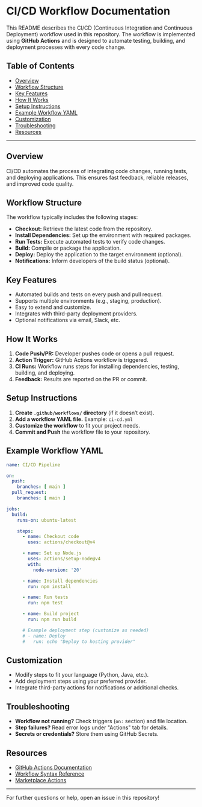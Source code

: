 # CI/CD Workflow Documentation

This README describes the CI/CD (Continuous Integration and Continuous Deployment) workflow used in this repository. The workflow is implemented using **GitHub Actions** and is designed to automate testing, building, and deployment processes with every code change.

## Table of Contents

- [Overview](#overview)
- [Workflow Structure](#workflow-structure)
- [Key Features](#key-features)
- [How It Works](#how-it-works)
- [Setup Instructions](#setup-instructions)
- [Example Workflow YAML](#example-workflow-yaml)
- [Customization](#customization)
- [Troubleshooting](#troubleshooting)
- [Resources](#resources)

---

## Overview

CI/CD automates the process of integrating code changes, running tests, and deploying applications. This ensures fast feedback, reliable releases, and improved code quality.

## Workflow Structure

The workflow typically includes the following stages:
- **Checkout:** Retrieve the latest code from the repository.
- **Install Dependencies:** Set up the environment with required packages.
- **Run Tests:** Execute automated tests to verify code changes.
- **Build:** Compile or package the application.
- **Deploy:** Deploy the application to the target environment (optional).
- **Notifications:** Inform developers of the build status (optional).

## Key Features

- Automated builds and tests on every push and pull request.
- Supports multiple environments (e.g., staging, production).
- Easy to extend and customize.
- Integrates with third-party deployment providers.
- Optional notifications via email, Slack, etc.

## How It Works

1. **Code Push/PR:** Developer pushes code or opens a pull request.
2. **Action Trigger:** GitHub Actions workflow is triggered.
3. **CI Runs:** Workflow runs steps for installing dependencies, testing, building, and deploying.
4. **Feedback:** Results are reported on the PR or commit.

## Setup Instructions

1. **Create `.github/workflows/` directory** (if it doesn’t exist).
2. **Add a workflow YAML file.** Example: `ci-cd.yml`
3. **Customize the workflow** to fit your project needs.
4. **Commit and Push** the workflow file to your repository.

## Example Workflow YAML

```yaml
name: CI/CD Pipeline

on:
  push:
    branches: [ main ]
  pull_request:
    branches: [ main ]

jobs:
  build:
    runs-on: ubuntu-latest

    steps:
      - name: Checkout code
        uses: actions/checkout@v4

      - name: Set up Node.js
        uses: actions/setup-node@v4
        with:
          node-version: '20'

      - name: Install dependencies
        run: npm install

      - name: Run tests
        run: npm test

      - name: Build project
        run: npm run build

      # Example deployment step (customize as needed)
      # - name: Deploy
      #   run: echo "Deploy to hosting provider"
```

## Customization

- Modify steps to fit your language (Python, Java, etc.).
- Add deployment steps using your preferred provider.
- Integrate third-party actions for notifications or additional checks.

## Troubleshooting

- **Workflow not running?** Check triggers (`on:` section) and file location.
- **Step failures?** Read error logs under "Actions" tab for details.
- **Secrets or credentials?** Store them using GitHub Secrets.

## Resources

- [GitHub Actions Documentation](https://docs.github.com/actions)
- [Workflow Syntax Reference](https://docs.github.com/en/actions/using-workflows/workflow-syntax-for-github-actions)
- [Marketplace Actions](https://github.com/marketplace?type=actions)

---

For further questions or help, open an issue in this repository!
